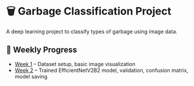 # 🗑️ Garbage Classification Project

A deep learning project to classify types of garbage using image data.

## 📅 Weekly Progress

- [Week 1](week1_progress.ipynb) – Dataset setup, basic image visualization
- [Week 2](week2/week2_progress.ipynb) – Trained EfficientNetV2B2 model, validation, confusion matrix, model saving
